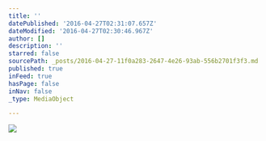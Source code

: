 ```yaml
---
title: ''
datePublished: '2016-04-27T02:31:07.657Z'
dateModified: '2016-04-27T02:30:46.967Z'
author: []
description: ''
starred: false
sourcePath: _posts/2016-04-27-11f0a283-2647-4e26-93ab-556b2701f3f3.md
published: true
inFeed: true
hasPage: false
inNav: false
_type: MediaObject

---
```

![](https://the-grid-user-content.s3-us-west-2.amazonaws.com/c6704204-8d12-40fa-8fee-2dbddfdb19e0.jpg)